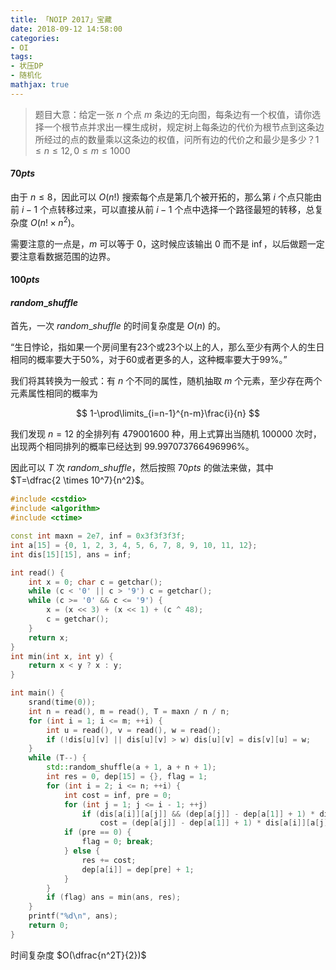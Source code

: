 ```yaml
---
title: 「NOIP 2017」宝藏
date: 2018-09-12 14:58:00
categories:
- OI
tags:
- 状压DP
- 随机化
mathjax: true
---
```


> 题目大意：给定一张 $n$ 个点 $m$ 条边的无向图，每条边有一个权值，请你选择一个根节点并求出一棵生成树，规定树上每条边的代价为根节点到这条边所经过的点的数量乘以这条边的权值，问所有边的代价之和最少是多少？$1 \leq n \leq 12, 0 \leq m \leq 1000$

#### $70pts$

由于 $n \leq 8$，因此可以 $O(n!)$ 搜索每个点是第几个被开拓的，那么第 $i$ 个点只能由前 $i-1$ 个点转移过来，可以直接从前 $i-1$ 个点中选择一个路径最短的转移，总复杂度 $O(n! \times n^2)$。

需要注意的一点是，$m$ 可以等于 $0$，这时候应该输出 $0$ 而不是 $\inf$，以后做题一定要注意看数据范围的边界。

#### $100pts$



#### $random\_shuffle$

首先，一次 $random\_shuffle$ 的时间复杂度是 $O(n)$ 的。

“生日悖论，指如果一个房间里有23个或23个以上的人，那么至少有两个人的生日相同的概率要大于50%，对于60或者更多的人，这种概率要大于99%。”

我们将其转换为一般式：有 $n$ 个不同的属性，随机抽取 $m$ 个元素，至少存在两个元素属性相同的概率为

$$
1-\prod\limits_{i=n-1}^{n-m}\frac{i}{n}
$$

我们发现 $n=12$ 的全排列有 $479001600$ 种，用上式算出当随机 $100000$ 次时，出现两个相同排列的概率已经达到 $99.997073766496996\%$。

因此可以 $T$ 次 $random\_shuffle$，然后按照 $70pts$ 的做法来做，其中 $T=\dfrac{2 \times 10^7}{n^2}$。

```c++
#include <cstdio>
#include <algorithm>
#include <ctime>

const int maxn = 2e7, inf = 0x3f3f3f3f;
int a[15] = {0, 1, 2, 3, 4, 5, 6, 7, 8, 9, 10, 11, 12};
int dis[15][15], ans = inf;

int read() {
    int x = 0; char c = getchar();
    while (c < '0' || c > '9') c = getchar();
    while (c >= '0' && c <= '9') {
        x = (x << 3) + (x << 1) + (c ^ 48);
        c = getchar();
    }
    return x;
}
int min(int x, int y) {
    return x < y ? x : y;
}

int main() {
    srand(time(0));
    int n = read(), m = read(), T = maxn / n / n;
    for (int i = 1; i <= m; ++i) {
        int u = read(), v = read(), w = read();
        if (!dis[u][v] || dis[u][v] > w) dis[u][v] = dis[v][u] = w;
    }
    while (T--) {
        std::random_shuffle(a + 1, a + n + 1);
        int res = 0, dep[15] = {}, flag = 1;
        for (int i = 2; i <= n; ++i) {
            int cost = inf, pre = 0;
            for (int j = 1; j <= i - 1; ++j)
                if (dis[a[i]][a[j]] && (dep[a[j]] - dep[a[1]] + 1) * dis[a[i]][a[j]] < cost)
                    cost = (dep[a[j]] - dep[a[1]] + 1) * dis[a[i]][a[j]], pre = a[j];
            if (pre == 0) {
                flag = 0; break;
            } else {
                res += cost;
                dep[a[i]] = dep[pre] + 1;
            }
        }
        if (flag) ans = min(ans, res);
    }
    printf("%d\n", ans);
    return 0;
}
```

时间复杂度 $O(\dfrac{n^2T}{2})$